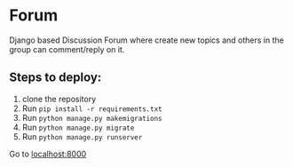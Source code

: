 # Forum

Django based Discussion Forum where create new topics and others in the group can comment/reply on it.

## Steps to deploy: 
1) clone the repository
2) Run `pip install -r requirements.txt`
3) Run `python manage.py makemigrations`
4) Run `python manage.py migrate`
5) Run `python manage.py runserver`

Go to [localhost:8000](http://localhost:8000/)
